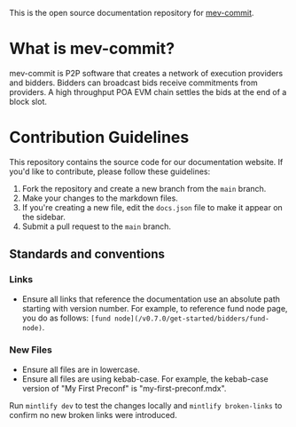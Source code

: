 This is the open source documentation repository for [mev-commit](https://github.com/primev/mev-commit).

# What is mev-commit?

mev-commit is P2P software that creates a network of execution providers and bidders. Bidders can broadcast bids receive commitments from providers. A high throughput POA EVM chain settles the bids at the end of a block slot.

# Contribution Guidelines

This repository contains the source code for our documentation website. If you'd like to contribute, please follow these guidelines:

1. Fork the repository and create a new branch from the `main` branch.
2. Make your changes to the markdown files.
3. If you're creating a new file, edit the `docs.json` file to make it appear on the sidebar.
4. Submit a pull request to the `main` branch.

## Standards and conventions

### Links
- Ensure all links that reference the documentation use an absolute path starting with version number. For example, to reference fund node page, you do as follows: `[fund node](/v0.7.0/get-started/bidders/fund-node)`.

### New Files
- Ensure all files are in lowercase.
- Ensure all files are using kebab-case. For example, the kebab-case version of "My First Preconf" is "my-first-preconf.mdx".

Run `mintlify dev` to test the changes locally and `mintlify broken-links` to confirm no new broken links were introduced.
